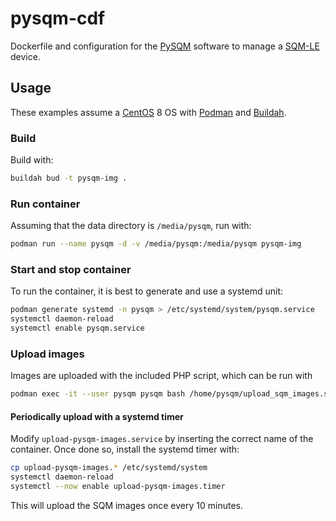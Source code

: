 # pysqm-cdf
Dockerfile and configuration for the [PySQM](https://guaix.fis.ucm.es/PySQM) software to manage a [SQM-LE](http://unihedron.com/projects/sqm-le/) device.

## Usage
These examples assume a [CentOS](https://centos.org/) 8 OS with [Podman](https://podman.io/) and [Buildah](https://buildah.io/).

### Build
Build with:
```bash
buildah bud -t pysqm-img .
```

### Run container
Assuming that the data directory is `/media/pysqm`, run with:
```bash
podman run --name pysqm -d -v /media/pysqm:/media/pysqm pysqm-img
```

### Start and stop container
To run the container, it is best to generate and use a systemd unit:
```bash
podman generate systemd -n pysqm > /etc/systemd/system/pysqm.service
systemctl daemon-reload
systemctl enable pysqm.service
```

### Upload images
Images are uploaded with the included PHP script, which can be run with
```bash
podman exec -it --user pysqm pysqm bash /home/pysqm/upload_sqm_images.sh
```

#### Periodically upload with a systemd timer
Modify `upload-pysqm-images.service` by inserting the correct name of the container. Once done so, install
the systemd timer with:
```bash
cp upload-pysqm-images.* /etc/systemd/system
systemctl daemon-reload
systemctl --now enable upload-pysqm-images.timer
```
This will upload the SQM images once every 10 minutes.

